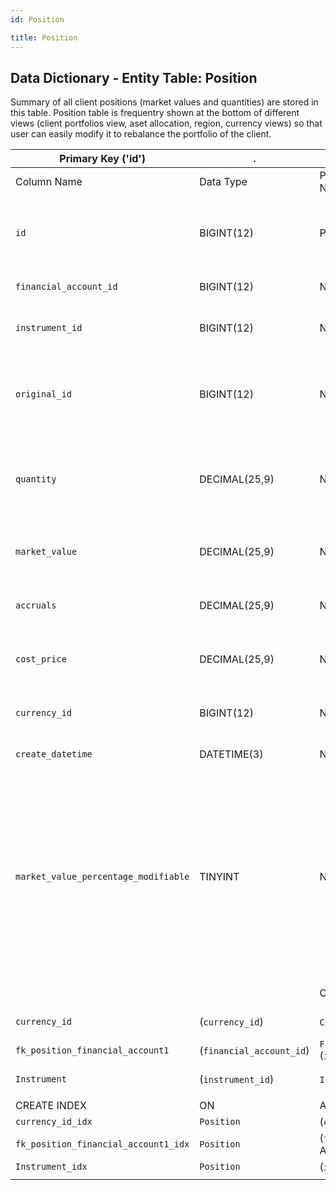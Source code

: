 ```yaml
---
id: Position 

title: Position 
---
```


## Data Dictionary - Entity Table: Position 

Summary of all client positions (market values and quantities) are stored in this table. 
Position table is frequentry shown at the bottom of different views (client portfolios view, aset allocation,
 region, currency views) so that user can easily modify it to rebalance the portfolio of the client.

| Primary Key ('id')|.|ENGINE = InnoDB|.|.|
|---|---|---|---|---|
|Column Name|Data Type|PK Primary Key, NN-Not Null, Null|Example|Comments|
||
|`id`|BIGINT(12)|PK, NN|1|PrimaryKey-ID,(auto creates)'Contains the portfolio position objects'|
|`financial_account_id`|BIGINT(12)|NOT NULL|1|ID of financial account-Mandatory|
|`instrument_id`|BIGINT(12)|NOT NULL|1|'ID of the instrument' Mandatory|
|`original_id`|BIGINT(12)|NULL|1|'orginal ID is used by source and simulated position in order to have the link to the ID of real position'|
|`quantity`|DECIMAL(25,9)|NOT NULL|100|Count of units purchased. Measured in items.'Quantity / units of the position'|
|`market_value`|DECIMAL(25,9)|NOT NULL|2000|'market_value of the position. Measured in currency of portfolio'|
|`accruals`|DECIMAL(25,9)|NOT NULL|20|'Accrued interest or dividend of the position'|
|`cost_price`|DECIMAL(25,9)|NOT NULL|54|Average price of all the purchases. Measured in currency of portfolio|
|`currency_id`|BIGINT(12)|NOT NULL|1|'ID of the position reference currency'|
|`create_datetime`|DATETIME(3)|NOT NULL|1/1/2020  12:30:00 PM|'Date when the position was created'|
|`market_value_percentage_modifiable`|TINYINT|NOT NULL|1|'Determines if user (client advisor) can modify position share (in percentages) and trigger a new proposal/trade or not. They can modify only the quantity or total value. Flag whether the market value percentage is modifiable'|
|||CONSTRAINT|FOREIGN KEY|REFERENCES|ON DELETE|ON UPDATE|
|`currency_id`|(`currency_id`)|`Currency` (`id`)| NO ACTION|NO ACTION|
|`fk_position_financial_account1`|(`financial_account_id`)|`Financial_Account` (`id`)| NO ACTION|NO ACTION|
|`Instrument`|(`instrument_id`)|`Instrument` (`id`)| NO ACTION|NO ACTION|
||
|CREATE INDEX|ON|ASC|VISABLE|.|
|`currency_id_idx`|`Position`|(`currency_id` ASC) | VISIBLE|.|
|`fk_position_financial_account1_idx`|`Position `|(`financial_account_id` ASC) | VISIBLE|.|
|`Instrument_idx`|`Position `|(`instrument_id` ASC)| VISIBLE|.|  
||
 
